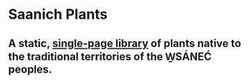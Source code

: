 # Saanich Plants
## A static, [single-page library](https://plants.pages.dev/) of plants native to the traditional territories of the W̱SÁNEĆ peoples.  
